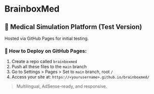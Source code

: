 # BrainboxMed

## 🧠 Medical Simulation Platform (Test Version)
Hosted via GitHub Pages for initial testing.

### 🚀 How to Deploy on GitHub Pages:
1. Create a repo called `brainboxmed`
2. Push all these files to the `main` branch
3. Go to Settings > Pages > Set to `main` branch, root `/`
4. Access your site at: `https://<yourusername>.github.io/brainboxmed/`

> Multilingual, AdSense-ready, and responsive.
